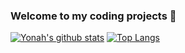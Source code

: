 ### Welcome to my coding projects 👋
[![Yonah's github stats](https://github-readme-stats.vercel.app/api?username=y330&show_icons=true)](https://github.com/y330/github-readme-stats)    [![Top Langs](https://github-readme-stats.vercel.app/api/top-langs/?username=y330&layout=compact)](https://github.com/y330/github-readme-stats)


<!-- 
## Get my chrome extension:

[![FragmentQR Chrome Extension](https://github-readme-stats.vercel.app/api/pin/?username=y330&repo=FragmentQR)](https://github.com/y330/FragmentQR)

-->

<!--
**y330/y330** is a ✨ _special_ ✨ repository because its `README.md` (this file) appears on your GitHub profile.

Here are some ideas to get you started:

- 🔭 I’m currently working on ...
- 🌱 I’m currently learning ...
- 👯 I’m looking to collaborate on ...
- 🤔 I’m looking for help with ...
- 💬 Ask me about ...
- 📫 How to reach me: ...
- 😄 Pronouns: ...
- ⚡ Fun fact: ...
-->
